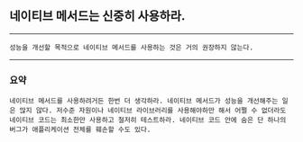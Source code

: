 
## 네이티브 메서드는 신중히 사용하라.

---

`
성능을 개선할 목적으로 네이티브 메서드를 사용하는 것은 거의 권장하지 않는다.
`

---

### 요약

`
네이티브 메서드를 사용하려거든 한번 더 생각하라. 네이티브 메서드가 성능을 개선해주는
일은 많지 않다. 저수준 자원이나 네이티브 라이브러리를 사용해야하만 해서 어쩔 수 없더라도
네이티브 코드는 최소한만 사용하고 철저히 테스트하라. 네이티브 코드 안에 숨은 단 하나의 버그가
애플리케이션 전체를 훼손할 수도 있다.
`